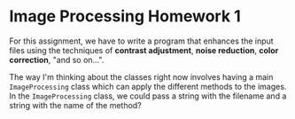 # Image Processing Homework 1
For this assignment, we have to write a program that enhances the input files using the 
techniques of **contrast adjustment**, **noise reduction**, **color correction**, "and so on...".

The way I'm thinking about the classes right now involves having a main `ImageProcessing` class
which can apply the different methods to the images. In the `ImageProcessing` class, we could
pass a string with the filename and a string with the name of the method? 
